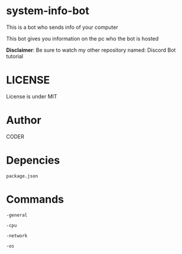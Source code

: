 # system-info-bot
This is a bot who sends info of your computer

This bot gives you information on the pc who the bot is hosted

**Disclaimer**: Be sure to watch my other repository named: Discord Bot tutorial


# LICENSE

License is under MIT

# Author

CODER

# Depencies

```package.json```


# Commands

```-general```

```-cpu```

```-network```

```-os```

